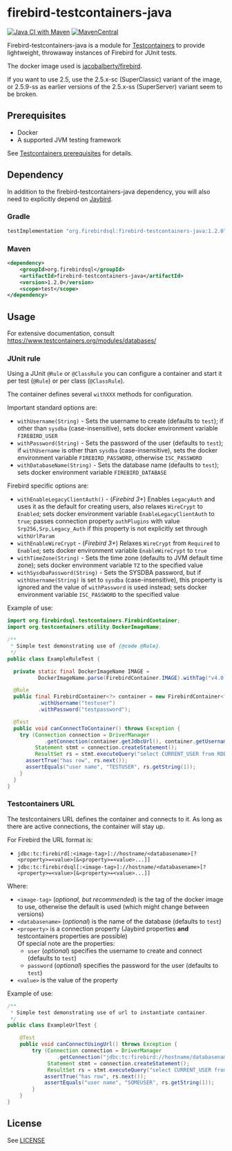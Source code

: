 firebird-testcontainers-java
============================
[![Java CI with Maven](https://github.com/FirebirdSQL/firebird-testcontainers-java/actions/workflows/maven.yml/badge.svg?branch=master)](https://github.com/FirebirdSQL/firebird-testcontainers-java/actions/workflows/maven.yml?query=branch%3Amaster)
[![MavenCentral](https://maven-badges.herokuapp.com/maven-central/org.firebirdsql/firebird-testcontainers-java/badge.svg)](https://maven-badges.herokuapp.com/maven-central/org.firebirdsql/firebird-testcontainers-java/)

Firebird-testcontainers-java is a module for [Testcontainers](https://www.testcontainers.org/)
to provide lightweight, throwaway instances of Firebird for JUnit tests.

The docker image used is [jacobalberty/firebird](https://hub.docker.com/r/jacobalberty/firebird/).

If you want to use 2.5, use the 2.5.x-sc (SuperClassic) variant of the image, or 2.5.9-ss
as earlier versions of the 2.5.x-ss (SuperServer) variant seem to be broken.

Prerequisites
-------------

- Docker
- A supported JVM testing framework

See [Testcontainers prerequisites](https://www.testcontainers.org/#prerequisites) for details.

Dependency
----------

In addition to the firebird-testcontainers-java dependency, you will also need
to explicitly depend on [Jaybird](https://github.com/FirebirdSQL/jaybird).

### Gradle

```groovy
testImplementation "org.firebirdsql:firebird-testcontainers-java:1.2.0"
```

### Maven

```xml
<dependency>
    <groupId>org.firebirdsql</groupId>
    <artifactId>firebird-testcontainers-java</artifactId>
    <version>1.2.0</version>
    <scope>test</scope>
</dependency>
```

Usage
-----

For extensive documentation, consult https://www.testcontainers.org/modules/databases/

### JUnit rule

Using a JUnit `@Rule` or `@ClassRule` you can configure a container and start it
per test (`@Rule`) or per class (`@ClassRule`).

The container defines several `withXXX` methods for configuration.

Important standard options are:

- `withUsername(String)` - Sets the username to create (defaults to `test`); if
other than `sysdba` (case-insensitive), sets docker environment variable
`FIREBIRD_USER`
- `withPassword(String)` - Sets the password of the user (defaults to `test`);
if `withUsername` is other than `sysdba` (case-insensitive), sets the docker
environment variable `FIREBIRD_PASSWORD`, otherwise `ISC_PASSWORD`
- `withDatabaseName(String)` - Sets the database name (defaults to `test`);
sets docker environment variable `FIREBIRD_DATABASE`

Firebird specific options are:

- `withEnableLegacyClientAuth()` - (_Firebird 3+_) Enables `LegacyAuth` and uses
it as the default for creating users, also relaxes `WireCrypt` to `Enabled`;
sets docker environment variable `EnableLegacyClientAuth` to `true`;
passes connection property `authPlugins` with value `Srp256,Srp,Legacy_Auth` if
this property is not explicitly set through `withUrlParam`
- `withEnableWireCrypt` - (_Firebird 3+_) Relaxes `WireCrypt` from `Required` to
`Enabled`; sets docker environment variable `EnableWireCrypt` to `true`
- `withTimeZone(String)` - Sets the time zone (defaults to JVM default time
zone); sets docker environment variable `TZ` to the specified value
- `withSysdbaPassword(String)` - Sets the SYSDBA password, but if 
`withUsername(String)` is set to `sysdba` (case-insensitive), this property is
ignored and the value of `withPassword` is used instead; sets docker
environment variable `ISC_PASSWORD` to the specified value

Example of use:

```java
import org.firebirdsql.testcontainers.FirebirdContainer;
import org.testcontainers.utility.DockerImageName;

/**
 * Simple test demonstrating use of {@code @Rule}.
 */
public class ExampleRuleTest {

  private static final DockerImageName IMAGE = 
          DockerImageName.parse(FirebirdContainer.IMAGE).withTag("v4.0.0");

  @Rule
  public final FirebirdContainer<?> container = new FirebirdContainer<?>(IMAGE)
          .withUsername("testuser")
          .withPassword("testpassword");

  @Test
  public void canConnectToContainer() throws Exception {
    try (Connection connection = DriverManager
            .getConnection(container.getJdbcUrl(), container.getUsername(), container.getPassword());
         Statement stmt = connection.createStatement();
         ResultSet rs = stmt.executeQuery("select CURRENT_USER from RDB$DATABASE")) {
      assertTrue("has row", rs.next());
      assertEquals("user name", "TESTUSER", rs.getString(1));
    }
  }
}
```

### Testcontainers URL

The testcontainers URL defines the container and connects to it. As long as 
there are active connections, the container will stay up.

For Firebird the URL format is:

- `jdbc:tc:firebird[:<image-tag>]://hostname/<databasename>[?<property>=<value>[&<property>=<value>...]]`
- `jdbc:tc:firebirdsql[:<image-tag>]://hostname/<databasename>[?<property>=<value>[&<property>=<value>...]]`

Where:

- `<image-tag>` (_optional, but recommended_) is the tag of the docker image to
  use, otherwise the default is used (which might change between versions)
- `<databasename>` (_optional_) is the name of the database (defaults to `test`)
- `<property>` is a connection property (Jaybird properties **and** testcontainers properties are possible) \
  Of special note are the properties:
  - `user` (_optional_) specifies the username to create and connect (defaults to `test`)
  - `password` (_optional_) specifies the password for the user (defaults to `test`)
- `<value>` is the value of the property

Example of use:

```java
/**
 * Simple test demonstrating use of url to instantiate container.
 */
public class ExampleUrlTest {

    @Test
    public void canConnectUsingUrl() throws Exception {
        try (Connection connection = DriverManager
                .getConnection("jdbc:tc:firebird://hostname/databasename?user=someuser&password=somepwd");
             Statement stmt = connection.createStatement();
             ResultSet rs = stmt.executeQuery("select CURRENT_USER from RDB$DATABASE")) {
            assertTrue("has row", rs.next());
            assertEquals("user name", "SOMEUSER", rs.getString(1));
        }
    }
}
```

License
-------

See [LICENSE](LICENSE)
